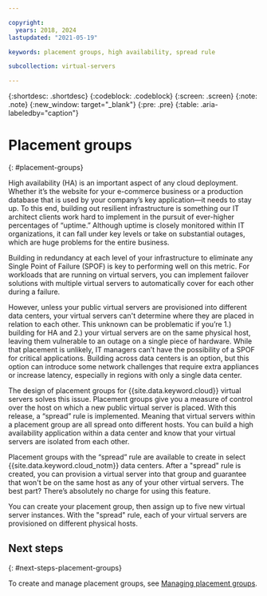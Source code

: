 ```yaml
---

copyright:
  years: 2018, 2024
lastupdated: "2021-05-19"

keywords: placement groups, high availability, spread rule

subcollection: virtual-servers

---
```


{:shortdesc: .shortdesc}
{:codeblock: .codeblock}
{:screen: .screen}
{:note: .note}
{:new_window: target="_blank"}
{:pre: .pre}
{:table: .aria-labeledby="caption"}


# Placement groups
{: #placement-groups}

High availability (HA) is an important aspect of any cloud deployment. Whether it’s the website for your e-commerce business or a production database that is used by your company’s key application—it needs to stay up. To this end, building out resilient infrastructure is something our IT architect clients work hard to implement in the pursuit of ever-higher percentages of “uptime.” Although uptime is closely monitored within IT organizations, it can fall under key levels or take on substantial outages, which are huge problems for the entire business.

Building in redundancy at each level of your infrastructure to eliminate any Single Point of Failure (SPOF) is key to performing well on this metric. For workloads that are running on virtual servers, you can implement failover solutions with multiple virtual servers to automatically cover for each other during a failure.

However, unless your public virtual servers are provisioned into different data centers, your virtual servers can't determine where they are placed in relation to each other. This unknown can be problematic if you’re 1.) building for HA and 2.) your virtual servers are on the same physical host, leaving them vulnerable to an outage on a single piece of hardware. While that placement is unlikely, IT managers can’t have the possibility of a SPOF for critical applications. Building across data centers is an option, but this option can introduce some network challenges that require extra appliances or increase latency, especially in regions with only a single data center.

The design of placement groups for {{site.data.keyword.cloud}} virtual servers solves this issue. Placement groups give you a measure of control over the host on which a new public virtual server is placed. With this release, a “spread” rule is implemented. Meaning that virtual servers within a placement group are all spread onto different hosts. You can build a high availability application within a data center and know that your virtual servers are isolated from each other.

Placement groups with the “spread” rule are available to create in select {{site.data.keyword.cloud_notm}} data centers. After a "spread" rule is created, you can provision a virtual server into that group and guarantee that won't be on the same host as any of your other virtual servers. The best part? There’s absolutely no charge for using this feature.

You can create your placement group, then assign up to five new virtual server instances. With the "spread" rule, each of your virtual servers are provisioned on different physical hosts.

## Next steps
{: #next-steps-placement-groups}

To create and manage placement groups, see [Managing placement groups](/docs/virtual-servers?topic=virtual-servers-vsi_managing_placegroup#vsi_managing_placegroup).
